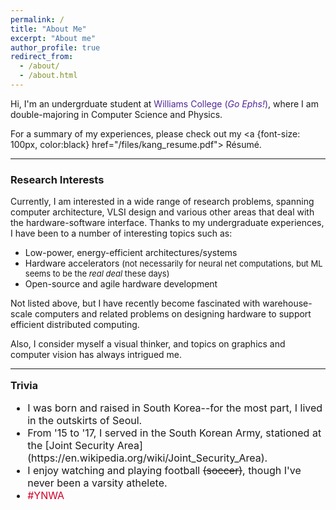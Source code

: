 ```yaml
---
permalink: /
title: "About Me"
excerpt: "About me"
author_profile: true
redirect_from: 
  - /about/
  - /about.html
---
```



Hi, I'm an undergrduate student at <span style="color:#512698">Williams College (*Go Ephs!*)</span>, where I am <br/> double-majoring in Computer Science and Physics. 

For a summary of my experiences, please check out my <a {font-size: 100px, color:black} href="/files/kang_resume.pdf">
R&#233;sum&#233;</a>. 

--- 

### Research Interests
Currently, I am interested in a wide range of research problems, spanning computer architecture, VLSI design and various other areas that deal with the hardware-software interface. Thanks to my undergraduate experiences, I have been to a number of interesting topics such as:

* Low-power, energy-efficient architectures/systems
* Hardware accelerators <font size="2"> (not necessarily for neural net computations, but ML seems to be the *real deal* these days)</font>
* Open-source and agile hardware development

Not listed above, but I have recently become fascinated with warehouse-scale computers and related problems on designing  hardware to support efficient distributed computing. 

Also, I consider myself a visual thinker, and topics on graphics and computer vision has always intrigued me. 

---

<font size="3">

<b>Trivia</b>
<ul>
<li> I was born and raised in South Korea--for the most part, I lived in the outskirts of Seoul.</li>
<li>From '15 to '17, I served in the South Korean Army, stationed at the [Joint Security Area](https://en.wikipedia.org/wiki/Joint_Security_Area). </li>
<li>I enjoy watching and playing football <s>(soccer)</s>, though I've never been a varsity athelete. </li>
<li> <span style="color:#D00027"> #YNWA </span></li>
</ul>
</font>


